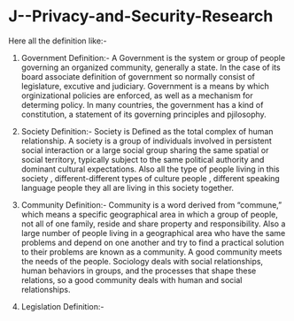 # J--Privacy-and-Security-Research

Here all the definition like:-

1) Government Definition:-   A Government is the system or group of people governing an organized community, generally a state.
   In the case of its board associate definition of government so normally consist of legislature, excutive and judiciary. Government is a means by which orginizational policies are enforced, as well as a mechanism for determing policy. In many countries, the government has a kind of constitution, a statement of its governing principles and pjilosophy.

2) Society Definition:- Society is Defined as the total complex of human relationship. A society is a group of individuals involved in persistent social interaction or a large social group sharing the same spatial or social territory, typically subject to the same political authority and dominant cultural expectations. Also all the type of people living in this society , different-different types of culture people , different speaking language people they all are living in this society together.

3) Community Definition:- Community is a word derived from “commune,” which means a specific geographical area in which a group of people, not all of one family, reside and share property and responsibility. Also a large number of people living in a geographical area who have the same problems and depend on one another and try to find a practical solution to their problems are known as a community. A good community meets the needs of the people. Sociology deals with social relationships, human behaviors in groups, and the processes that shape these relations, so a good community deals with human and social relationships.

4) Legislation Definition:-
